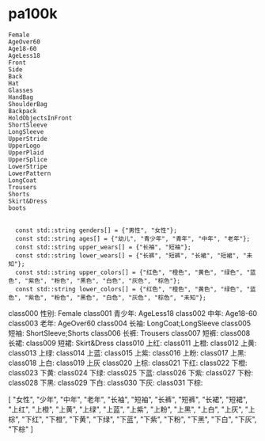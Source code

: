 


# pa100k
```
Female
AgeOver60
Age18-60
AgeLess18
Front
Side
Back
Hat
Glasses
HandBag
ShoulderBag
Backpack
HoldObjectsInFront
ShortSleeve
LongSleeve
UpperStride
UpperLogo
UpperPlaid
UpperSplice
LowerStripe
LowerPattern
LongCoat
Trousers
Shorts
Skirt&Dress
boots


  const std::string genders[] = {"男性", "女性"};
  const std::string ages[] = {"幼儿", "青少年", "青年", "中年", "老年"};
  const std::string upper_wears[] = {"长袖", "短袖"};
  const std::string lower_wears[] = {"长裤", "短裤", "长裙", "短裙", "未知"};
  const std::string upper_colors[] = {"红色", "橙色", "黄色", "绿色", "蓝色", "紫色", "粉色", "黑色", "白色", "灰色", "棕色"};
  const std::string lower_colors[] = {"红色", "橙色", "黄色", "绿色", "蓝色", "紫色", "粉色", "黑色", "白色", "灰色", "棕色", "未知"};
```

class000 性别: Female
class001 青少年: AgeLess18
class002 中年: Age18-60
class003 老年: AgeOver60
class004 长袖: LongCoat;LongSleeve
class005 短袖: ShortSleeve;Shorts
class006 长裤: Trousers
class007 短裤:
class008 长裙:
class009 短裙: Skirt&Dress
class010 上红:
class011 上橙:
class012 上黄:
class013 上绿:
class014 上蓝:
class015 上紫:
class016 上粉:
class017 上黑:
class018 上白:
class019 上灰
class020 上棕:
class021 下红:
class022 下橙:
class023 下黄:
class024 下绿:
class025 下蓝:
class026 下紫:
class027 下粉:
class028 下黑:
class029 下白:
class030 下灰:
class031 下棕:



[ 
    "女性", "少年", "中年", "老年", "长袖", "短袖", "长裤", "短裤", "长裙", "短裙", 
    "上红", "上橙", "上黄", "上绿", "上蓝", "上紫", "上粉", "上黑", "上白", "上灰", "上棕", 
    "下红", "下橙", "下黄", "下绿", "下蓝", "下紫", "下粉", "下黑", "下白", "下灰", "下棕"
]


